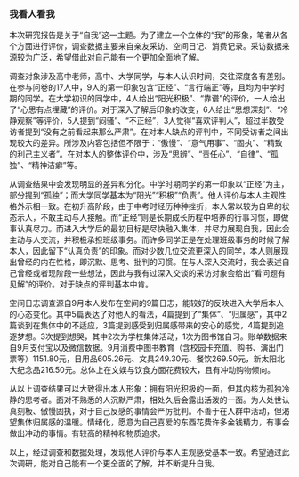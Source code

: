 ### 我看人看我
   
   

   
   本次研究报告是关于“自我”这一主题。为了建立一个立体的“我”的形象，笔者从各个方面进行评价，调查数据主要来自亲友采访、空间日记、消费记录。采访数据来源较为广泛，希望借此对自己能有一个更加全面地了解。
    
    
   
   调查对象涉及高中老师，高中、大学同学，与本人认识时间，交往深度各有差别。在参与问卷的17人中，9人的第一印象包含“正经”、“言行端正”等，且均为中学时期的同学。在大学初识的同学中，4人给出“阳光积极”、“靠谱”的评价，一人给出了“心思有点埋藏”的评价。对于深入了解后印象的改变，6人给出“思想深刻”、“冷静观察”等评价，5人提到“闷骚”、“不正经”，3人觉得“喜欢评判人”，超过半数受访者提到“没有之前看起来那么严肃”。在对本人缺点的评判中，不同受访者之间出现较大的差异。所涉及内容包括但不限于：“傲慢”、“意气用事”、“固执”、“精致的利己主义者”。在对本人的整体评价中，涉及“思辨”、“责任心”、“自律”、“孤独”、“精神洁癖”等。
   
   
   从调查结果中会发现明显的差异和分化。中学时期同学的第一印象以“正经”为主，部分提到“孤独”；而大学同学基本为“阳光”“积极”“负责”。他人评价与本人主观性格外示相一致。在初升高阶段，由于中考时经历种种挫折，本人常以较为自卑的状态示人，不敢主动与人接触。而“正经”则是长期成长历程中培养的行事习惯，即做事认真尽力。而进入大学后的最初目标是尽快融入集体，并尽力展现自我，因此会主动与人交流，并积极承担班级事务。而许多同学正是在处理班级事务的时候了解本人，因此留下“认真负责”的印象。而对少数几位交流更深入的同学，本人则展现出曾经的内在性格，即沉默、思考、批判的习惯。在与人深入交流时，我会表述自己曾经或者现阶段一些想法，因此与我有过深入交谈的采访对象会给出“看问题有见解”的评价。对于缺点的评判基本中肯。
   
   
   空间日志调查源自9月本人发布在空间的9篇日志，能较好的反映进入大学后本人的心态变化。其中5篇表达了对他人的看法，4篇提到了“集体”、“归属感”，其中2篇谈到在集体中的不适应，3篇提到感受到归属感带来的安心的感觉，4篇提到追逐梦想。3次提到想哭，其中2次为学校集体活动，1次为图书馆自习。账单数据来自9月支付宝以及微信数据。9月消费中图书教育（含校园卡充值、购书、演出门票等）1151.80元，日用品605.26元、文具249.30元、餐饮269.50元，新太阳北大纪念品216.50元。总体上在文娱与饮食方面花费较大，且有冲动购物倾向。
   
   
   从以上调查结果可以大致得出本人形象：拥有阳光积极的一面，但其内核为孤独冷静的思考者。面对不熟悉的人沉默严肃，相处久后会露出活泼的一面。为人处世认真刻板、傲慢固执，对于自己反感的事情会严厉批判。不善于在人群中活动，但渴望集体归属感的温暖。情绪化，愿意为自己喜爱的东西花费许多金钱精力，有事会做出冲动的事情。有较高的精神和物质追求。
   
   
   以上，经过调查和数据处理，发现他人评价与本人主观感受基本一致。希望通过此次调研，能对自己能有一个更全面的了解，并不断提升自我。


